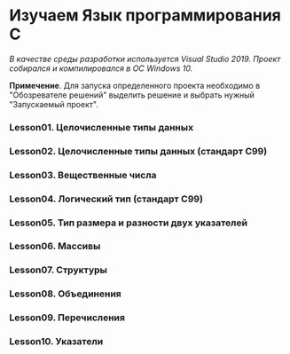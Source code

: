 # Изучаем Язык программирования C

*В качестве среды разработки используется Visual Studio 2019. Проект собирался и компилировался в ОС Windows 10.*

**Примечение**. Для запуска определенного проекта необходимо в "Обозревателе решений"
выделить решение и выбрать нужный "Запускаемый проект".

### Lesson01. Целочисленные типы данных

### Lesson02. Целочисленные типы данных (стандарт C99)

### Lesson03. Вещественные числа

### Lesson04. Логический тип (стандарт C99)

### Lesson05. Тип размера и разности двух указателей

### Lesson06. Массивы

### Lesson07. Структуры

### Lesson08. Объединения

### Lesson09. Перечисления

### Lesson10. Указатели
